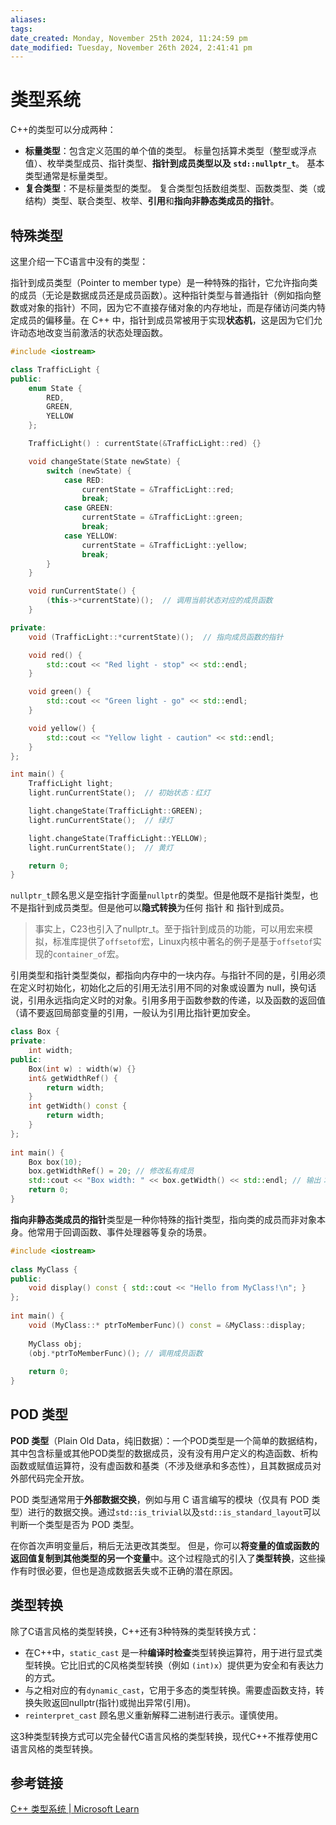 ```yaml
---
aliases: 
tags: 
date_created: Monday, November 25th 2024, 11:24:59 pm
date_modified: Tuesday, November 26th 2024, 2:41:41 pm
---
```


# 类型系统

C++的类型可以分成两种：

- **标量类型**：包含定义范围的单个值的类型。 标量包括算术类型（整型或浮点值）、枚举类型成员、指针类型、**指针到成员类型以及 `std::nullptr_t`**。 基本类型通常是标量类型。
- **复合类型**：不是标量类型的类型。 复合类型包括数组类型、函数类型、类（或结构）类型、联合类型、枚举、**引用**和**指向非静态类成员的指针**。

## 特殊类型

这里介绍一下C语言中没有的类型：

指针到成员类型（Pointer to member type）是一种特殊的指针，它允许指向类的成员（无论是数据成员还是成员函数）。这种指针类型与普通指针（例如指向整数或对象的指针）不同，因为它不直接存储对象的内存地址，而是存储访问类内特定成员的偏移量。在 C++ 中，指针到成员常被用于实现**状态机**，这是因为它们允许动态地改变当前激活的状态处理函数。

```cpp
#include <iostream>

class TrafficLight {
public:
    enum State {
        RED,
        GREEN,
        YELLOW
    };

    TrafficLight() : currentState(&TrafficLight::red) {}

    void changeState(State newState) {
        switch (newState) {
            case RED:
                currentState = &TrafficLight::red;
                break;
            case GREEN:
                currentState = &TrafficLight::green;
                break;
            case YELLOW:
                currentState = &TrafficLight::yellow;
                break;
        }
    }

    void runCurrentState() {
        (this->*currentState)();  // 调用当前状态对应的成员函数
    }

private:
    void (TrafficLight::*currentState)();  // 指向成员函数的指针

    void red() {
        std::cout << "Red light - stop" << std::endl;
    }

    void green() {
        std::cout << "Green light - go" << std::endl;
    }

    void yellow() {
        std::cout << "Yellow light - caution" << std::endl;
    }
};

int main() {
    TrafficLight light;
    light.runCurrentState();  // 初始状态：红灯

    light.changeState(TrafficLight::GREEN);
    light.runCurrentState();  // 绿灯

    light.changeState(TrafficLight::YELLOW);
    light.runCurrentState();  // 黄灯

    return 0;
}
```

`nullptr_t`顾名思义是空指针字面量`nullptr`的类型。但是他既不是指针类型，也不是指针到成员类型。但是他可以**隐式转换**为任何 指针 和 指针到成员。

> 事实上，C23也引入了nullptr_t。至于指针到成员的功能，可以用宏来模拟，标准库提供了`offsetof`宏，Linux内核中著名的例子是基于`offsetof`实现的`container_of`宏。

引用类型和指针类型类似，都指向内存中的一块内存。与指针不同的是，引用必须在定义时初始化，初始化之后的引用无法引用不同的对象或设置为 null，换句话说，引用永远指向定义时的对象。引用多用于函数参数的传递，以及函数的返回值（请不要返回局部变量的引用，一般认为引用比指针更加安全。

```cpp
class Box {  
private:  
    int width;  
public:  
    Box(int w) : width(w) {}  
    int& getWidthRef() {  
        return width;  
    }  
    int getWidth() const {  
        return width;  
    }  
};  
  
int main() {  
    Box box(10);  
    box.getWidthRef() = 20; // 修改私有成员  
    std::cout << "Box width: " << box.getWidth() << std::endl; // 输出：Box width: 20  
    return 0;  
}
```

**指向非静态类成员的指针**类型是一种你特殊的指针类型，指向类的成员而非对象本身。他常用于回调函数、事件处理器等复杂的场景。

```cpp
#include <iostream>  
  
class MyClass {  
public:  
    void display() const { std::cout << "Hello from MyClass!\n"; }  
};  
  
int main() {  
    void (MyClass::* ptrToMemberFunc)() const = &MyClass::display;  
  
    MyClass obj;  
    (obj.*ptrToMemberFunc)(); // 调用成员函数  
      
    return 0;  
}
```

## POD 类型

**POD 类型**（Plain Old Data，纯旧数据）：一个POD类型是一个简单的数据结构，其中包含标量或其他POD类型的数据成员，没有没有用户定义的构造函数、析构函数或赋值运算符，没有虚函数和基类（不涉及继承和多态性），且其数据成员对外部代码完全开放。

POD 类型通常用于**外部数据交换**，例如与用 C 语言编写的模块（仅具有 POD 类型）进行的数据交换。通过`std::is_trivial`以及`std::is_standard_layout`可以判断一个类型是否为 POD 类型。

在你首次声明变量后，稍后无法更改其类型。 但是，你可以**将变量的值或函数的返回值复制到其他类型的另一个变量**中。这个过程隐式的引入了**类型转换**，这些操作有时很必要，但也是造成数据丢失或不正确的潜在原因。

## 类型转换

除了C语言风格的类型转换，C++还有3种特殊的类型转换方式：

- 在C++中，`static_cast` 是一种**编译时检查**类型转换运算符，用于进行显式类型转换。它比旧式的C风格类型转换（例如 `(int)x`）提供更为安全和有表达力的方式。
- 与之相对应的有`dynamic_cast`，它用于多态的类型转换。需要虚函数支持，转换失败返回nullptr(指针)或抛出异常(引用)。
- `reinterpret_cast` 顾名思义重新解释二进制进行表示。谨慎使用。

这3种类型转换方式可以完全替代C语言风格的类型转换，现代C++不推荐使用C语言风格的类型转换。

## 参考链接

[C++ 类型系统 | Microsoft Learn](https://learn.microsoft.com/zh-cn/cpp/cpp/cpp-type-system-modern-cpp?view=msvc-170)
